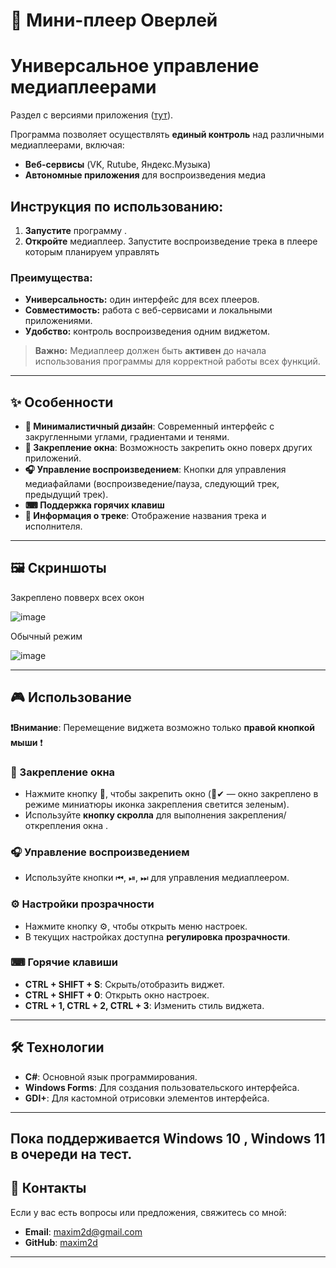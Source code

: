 # 🎵 Мини-плеер Оверлей

# Универсальное управление медиаплеерами  
Раздел с версиями приложения ([тут](https://github.com/maxim2d/Overlay_Player/releases)). 

Программа позволяет осуществлять **единый контроль** над различными медиаплеерами, включая:  
- **Веб-сервисы** (VK, Rutube, Яндекс.Музыка)  
- **Автономные приложения** для воспроизведения медиа  

## Инструкция по использованию:  
1. **Запустите** программу .  
2. **Откройте** медиаплеер. Запустите воспроизведение трека в плеере которым планируем управлять 

### Преимущества:  
- **Универсальность:** один интерфейс для всех плееров.  
- **Совместимость:** работа с веб-сервисами и локальными приложениями.  
- **Удобство:** контроль воспроизведения одним виджетом.  

> **Важно:** Медиаплеер должен быть **активен** до начала использования программы для корректной работы всех функций.  



---

## ✨ Особенности

- **🎨 Минималистичный дизайн**: Современный интерфейс с закругленными углами, градиентами и тенями.
- **📌 Закрепление окна**: Возможность закрепить окно поверх других приложений.
- **🎧 Управление воспроизведением**: Кнопки для управления медиафайлами (воспроизведение/пауза, следующий трек, предыдущий трек).
- **⌨ Поддержка горячих клавиш**
- **📄 Информация о треке**: Отображение названия трека и исполнителя.

---

## 🖼️ Скриншоты
Закреплено  повверх всех окон

![image](https://github.com/user-attachments/assets/fb93c86b-43e2-4ff9-94fa-2f4fac9c7c44)

Обычный режим

![image](https://github.com/user-attachments/assets/2939fa6f-bc8a-4c03-bc5e-16105da44bf7)




---

## 🎮 Использование

**❗Внимание**: Перемещение виджета возможно только **правой кнопкой мыши** ❗  

### 📌 Закрепление окна  
- Нажмите кнопку 📌, чтобы закрепить окно (📌✔ — окно закреплено в режиме миниатюры иконка закрепления светится зеленым).  
- Используйте **кнопку скролла** для выполнения закрепления/открепления окна .

### 🎧 Управление воспроизведением  
- Используйте кнопки ⏮, ⏯, ⏭ для управления медиаплеером.  

### ⚙️ Настройки прозрачности  
- Нажмите кнопку ⚙️, чтобы открыть меню настроек.  
- В текущих настройках доступна **регулировка прозрачности**.  

### ⌨ Горячие клавиши  
- **CTRL + SHIFT + S**: Скрыть/отобразить виджет.  
- **CTRL + SHIFT + 0**: Открыть окно настроек.  
- **CTRL + 1, CTRL + 2, CTRL + 3**: Изменить стиль виджета.  

---

## 🛠️ Технологии

- **C#**: Основной язык программирования.
- **Windows Forms**: Для создания пользовательского интерфейса.
- **GDI+**: Для кастомной отрисовки элементов интерфейса.



---

## Пока поддерживается Windows 10 , Windows 11 в очереди на тест. 

## 📧 Контакты

Если у вас есть вопросы или предложения, свяжитесь со мной:

- **Email**: maxim2d@gmail.com
- **GitHub**: [maxim2d](https://github.com/maxim2d)

---
